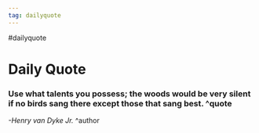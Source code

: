 ```yaml
---
tag: dailyquote
---
```


#dailyquote

# Daily Quote

### Use what talents you possess; the woods would be very silent if no birds sang there except those that sang best. ^quote
*-Henry van Dyke Jr.* ^author
